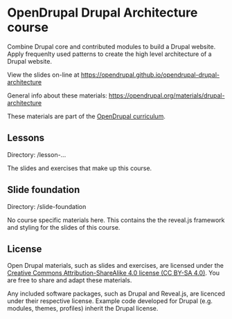 # OpenDrupal Drupal Architecture course

Combine Drupal core and contributed modules to build a Drupal website. Apply frequenlty used patterns to create the high level architecture of a Drupal website.

View the slides on-line at https://opendrupal.github.io/opendrupal-drupal-architecture

General info about these materials: https://opendrupal.org/materials/drupal-architecture

These materials are part of the [OpenDrupal curriculum](https://opendrupal.org).

## Lessons

Directory: /lesson-...

The slides and exercises that make up this course.

## Slide foundation

Directory: /slide-foundation

No course specific materials here. This contains the the reveal.js framework and styling for the slides of this course.

## License

Open Drupal materials, such as slides and exercises, are licensed under the [Creative Commons Attribution-ShareAlike 4.0 license (CC BY-SA 4.0)](https://creativecommons.org/licenses/by-sa/4.0/). You are free to share and adapt these materials.

Any included software packages, such as Drupal and Reveal.js, are licenced under their respective license. Example code developed for Drupal (e.g. modules, themes, profiles) inherit the Drupal license.
